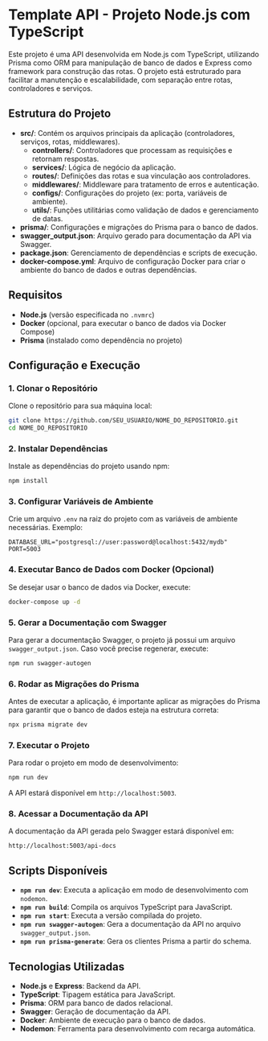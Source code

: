 
# Template API - Projeto Node.js com TypeScript

Este projeto é uma API desenvolvida em Node.js com TypeScript, utilizando Prisma como ORM para manipulação de banco de dados e Express como framework para construção das rotas. O projeto está estruturado para facilitar a manutenção e escalabilidade, com separação entre rotas, controladores e serviços.

## Estrutura do Projeto

- **src/**: Contém os arquivos principais da aplicação (controladores, serviços, rotas, middlewares).
  - **controllers/**: Controladores que processam as requisições e retornam respostas.
  - **services/**: Lógica de negócio da aplicação.
  - **routes/**: Definições das rotas e sua vinculação aos controladores.
  - **middlewares/**: Middleware para tratamento de erros e autenticação.
  - **configs/**: Configurações do projeto (ex: porta, variáveis de ambiente).
  - **utils/**: Funções utilitárias como validação de dados e gerenciamento de datas.
- **prisma/**: Configurações e migrações do Prisma para o banco de dados.
- **swagger_output.json**: Arquivo gerado para documentação da API via Swagger.
- **package.json**: Gerenciamento de dependências e scripts de execução.
- **docker-compose.yml**: Arquivo de configuração Docker para criar o ambiente do banco de dados e outras dependências.

## Requisitos

- **Node.js** (versão especificada no `.nvmrc`)
- **Docker** (opcional, para executar o banco de dados via Docker Compose)
- **Prisma** (instalado como dependência no projeto)

## Configuração e Execução

### 1. Clonar o Repositório

Clone o repositório para sua máquina local:

```bash
git clone https://github.com/SEU_USUARIO/NOME_DO_REPOSITORIO.git
cd NOME_DO_REPOSITORIO
```

### 2. Instalar Dependências

Instale as dependências do projeto usando npm:

```bash
npm install
```

### 3. Configurar Variáveis de Ambiente

Crie um arquivo `.env` na raiz do projeto com as variáveis de ambiente necessárias. Exemplo:

```
DATABASE_URL="postgresql://user:password@localhost:5432/mydb"
PORT=5003
```

### 4. Executar Banco de Dados com Docker (Opcional)

Se desejar usar o banco de dados via Docker, execute:

```bash
docker-compose up -d
```

### 5. Gerar a Documentação com Swagger

Para gerar a documentação Swagger, o projeto já possui um arquivo `swagger_output.json`. Caso você precise regenerar, execute:

```bash
npm run swagger-autogen
```

### 6. Rodar as Migrações do Prisma

Antes de executar a aplicação, é importante aplicar as migrações do Prisma para garantir que o banco de dados esteja na estrutura correta:

```bash
npx prisma migrate dev
```

### 7. Executar o Projeto

Para rodar o projeto em modo de desenvolvimento:

```bash
npm run dev
```

A API estará disponível em `http://localhost:5003`.

### 8. Acessar a Documentação da API

A documentação da API gerada pelo Swagger estará disponível em:

```
http://localhost:5003/api-docs
```

## Scripts Disponíveis

- **`npm run dev`**: Executa a aplicação em modo de desenvolvimento com `nodemon`.
- **`npm run build`**: Compila os arquivos TypeScript para JavaScript.
- **`npm run start`**: Executa a versão compilada do projeto.
- **`npm run swagger-autogen`**: Gera a documentação da API no arquivo `swagger_output.json`.
- **`npm run prisma-generate`**: Gera os clientes Prisma a partir do schema.

## Tecnologias Utilizadas

- **Node.js** e **Express**: Backend da API.
- **TypeScript**: Tipagem estática para JavaScript.
- **Prisma**: ORM para banco de dados relacional.
- **Swagger**: Geração de documentação da API.
- **Docker**: Ambiente de execução para o banco de dados.
- **Nodemon**: Ferramenta para desenvolvimento com recarga automática.